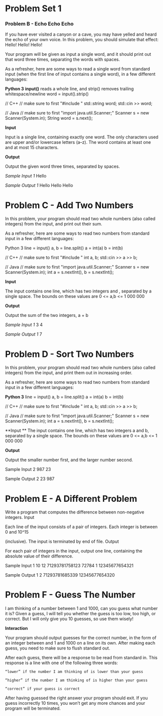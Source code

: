 # Problem Set 1

### Problem B - Echo Echo Echo

If you have ever visited a canyon or a cave, you may have yelled and heard the echo of your own voice. In this problem, you should simulate that effect:
Hello! Hello! Hello!

Your program will be given as input a single word, and it should print out that word three times, separating the words with spaces.

As a refresher, here are some ways to read a single word from standard input (when the first line of input contains a single word), in a few different languages:

**Python 3**
**input()** reads a whole line, and strip() removes trailing whitespace/newline
word = input().strip()

// C++
// make sure to first "#include <iostream>"
std::string word;
std::cin >> word;

// Java
// make sure to first "import java.util.Scanner;"
Scanner s = new Scanner(System.in);
String word = s.next();

**Input**

Input is a single line, containing exactly one word. The only characters used are upper and/or lowercase letters (a–z). The word contains at least one and at most 15 characters.

**Output**

Output the given word three times, separated by spaces.


*Sample Input 1*
Hello

*Sample Output 1*
Hello Hello Hello


# Problem C - Add Two Numbers
In this problem, your program should read two whole numbers (also called integers) from the input, and print out their sum.

As a refresher, here are some ways to read two numbers from standard input in a few different languages:

Python 3
line = input()
a, b = line.split()
a = int(a)
b = int(b)

// C++
// make sure to first "#include <iostream>"
int a, b;
std::cin >> a >> b;

// Java
// make sure to first "import java.util.Scanner;"
Scanner s = new Scanner(System.in);
int a = s.nextInt(), b = s.nextInt();

**Input**

The input contains one line, which has two integers
and , separated by a single space. The bounds on these values are 0 <= a,b <= 1 000 000


**Output**

Output the sum of the two integers, a + b 


*Sample Input 1*
3 4

*Sample Output 1*
7



# Problem D - Sort Two Numbers
In this problem, your program should read two whole numbers (also called integers) from the input, and print them out in increasing order.

As a refresher, here are some ways to read two numbers from standard input in a few different languages:

**Python 3**
line = input()
a, b = line.split()
a = int(a)
b = int(b)

// C++
// make sure to first "#include <iostream>"
int a, b;
std::cin >> a >> b;

// Java
// make sure to first "import java.util.Scanner;"
Scanner s = new Scanner(System.in);
int a = s.nextInt(), b = s.nextInt();

**Input
**
The input contains one line, which has two integers a
and b, separated by a single space. The bounds on these values are 0 <= a,b <= 1 000 000


**Output**

Output the smaller number first, and the larger number second.


Sample Input 2
987 23

Sample Output 2
23 987



# Problem E - A Different Problem
Write a program that computes the difference between non-negative integers.
Input

Each line of the input consists of a pair of integers. Each integer is between 0 and 10^15

(inclusive). The input is terminated by end of file.
Output

For each pair of integers in the input, output one line, containing the absolute value of their difference.

Sample Input 1
10 12
71293781758123 72784
1 12345677654321

Sample Output 1
2
71293781685339
12345677654320


# Problem F - Guess The Number

I am thinking of a number between 1 and 1000, can you guess what number it is? Given a guess, I will tell you whether the guess is too low, too high, or correct. But I will only give you 10 guesses, so use them wisely!

**Interaction**

Your program should output guesses for the correct number, in the form of an integer between
and 1 and 1000 on a line on its own. After making each guess, you need to make sure to flush standard out.

After each guess, there will be a response to be read from standard in. This response is a line with one of the following three words:

    “lower” if the number I am thinking of is lower than your guess

    “higher” if the number I am thinking of is higher than your guess

    “correct” if your guess is correct

After having guessed the right answer your program should exit. If you guess incorrectly 10
times, you won’t get any more chances and your program will be terminated.